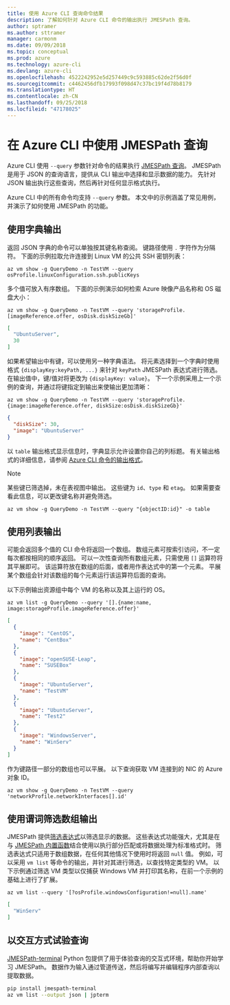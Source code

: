 ```yaml
---
title: 使用 Azure CLI 查询命令结果
description: 了解如何针对 Azure CLI 命令的输出执行 JMESPath 查询。
author: sptramer
ms.author: sttramer
manager: carmonm
ms.date: 09/09/2018
ms.topic: conceptual
ms.prod: azure
ms.technology: azure-cli
ms.devlang: azure-cli
ms.openlocfilehash: 4522242952e5d257449c9c593885c62de2f56d0f
ms.sourcegitcommit: c4462456dfb17993f098d47c37bc19f4d78b8179
ms.translationtype: HT
ms.contentlocale: zh-CN
ms.lasthandoff: 09/25/2018
ms.locfileid: "47178025"
---
```

# <a name="use-jmespath-queries-with-azure-cli"></a>在 Azure CLI 中使用 JMESPath 查询 

Azure CLI 使用 `--query` 参数针对命令的结果执行 [JMESPath 查询](http://jmespath.org)。 JMESPath 是用于 JSON 的查询语言，提供从 CLI 输出中选择和显示数据的能力。 先针对 JSON 输出执行这些查询，然后再针对任何显示格式执行。

Azure CLI 中的所有命令均支持 `--query` 参数。 本文中的示例涵盖了常见用例，并演示了如何使用 JMESPath 的功能。

## <a name="work-with-dictionary-output"></a>使用字典输出

返回 JSON 字典的命令可以单独按其键名称查阅。 键路径使用 `.` 字符作为分隔符。 下面的示例拉取允许连接到 Linux VM 的公共 SSH 密钥列表：

```azurecli-interactive
az vm show -g QueryDemo -n TestVM --query osProfile.linuxConfiguration.ssh.publicKeys
```

多个值可放入有序数组。 下面的示例演示如何检索 Azure 映像产品名称和 OS 磁盘大小：

```azurecli-interactive
az vm show -g QueryDemo -n TestVM --query 'storageProfile.[imageReference.offer, osDisk.diskSizeGb]'
```

```json
[
  "UbuntuServer",
  30
]
```

如果希望输出中有键，可以使用另一种字典语法。  将元素选择到一个字典时使用格式 `{displayKey:keyPath, ...}` 来针对 `keyPath` JMESPath 表达式进行筛选。 在输出值中，键/值对将更改为 `{displayKey: value}`。 下一个示例采用上一个示例的查询，并通过将键指定到输出来使输出更加清晰：

```azurecli-interactive
az vm show -g QueryDemo -n TestVM --query 'storageProfile.{image:imageReference.offer, diskSize:osDisk.diskSizeGb}'
```

```json
{
  "diskSize": 30,
  "image": "UbuntuServer"
}
```

以 `table` 输出格式显示信息时，字典显示允许设置你自己的列标题。 有关输出格式的详细信息，请参阅 [Azure CLI 命令的输出格式](/cli/azure/format-output-azure-cli)。

> [!NOTE]
> 某些键已筛选掉，未在表视图中输出。 这些键为 `id`、`type` 和 `etag`。 如果需要查看此信息，可以更改键名称并避免筛选。
>
> ```azurecli
> az vm show -g QueryDemo -n TestVM --query "{objectID:id}" -o table
> ```

## <a name="work-with-list-output"></a>使用列表输出

可能会返回多个值的 CLI 命令将返回一个数组。 数组元素可按索引访问，不一定每次都按相同的顺序返回。 可以一次性查询所有数组元素，只需使用 `[]` 运算符将其平展即可。 该运算符放在数组的后面，或者用作表达式中的第一个元素。 平展某个数组会针对该数组的每个元素运行该运算符后面的查询。

以下示例输出资源组中每个 VM 的名称以及其上运行的 OS。

```azurecli-interactive
az vm list -g QueryDemo --query '[].{name:name, image:storageProfile.imageReference.offer}'
```

```json
[
  {
    "image": "CentOS",
    "name": "CentBox"
  },
  {
    "image": "openSUSE-Leap",
    "name": "SUSEBox"
  },
  {
    "image": "UbuntuServer",
    "name": "TestVM"
  },
  {
    "image": "UbuntuServer",
    "name": "Test2"
  },
  {
    "image": "WindowsServer",
    "name": "WinServ"
  }
]
```

作为键路径一部分的数组也可以平展。 以下查询获取 VM 连接到的 NIC 的 Azure 对象 ID。

```azurecli-interactive
az vm show -g QueryDemo -n TestVM --query 'networkProfile.networkInterfaces[].id'
```

## <a name="filter-array-output-with-predicates"></a>使用谓词筛选数组输出

JMESPath 提供[筛选表达式](http://jmespath.org/specification.html#filterexpressions)以筛选显示的数据。 这些表达式功能强大，尤其是在与 [JMESPath 内置函数](http://jmespath.org/specification.html#built-in-functions)结合使用以执行部分匹配或将数据处理为标准格式时。 筛选表达式只适用于数组数据，在任何其他情况下使用时将返回 `null` 值。 例如，可以采用 `vm list` 等命令的输出，并针对其进行筛选，以查找特定类型的 VM。 以下示例通过筛选 VM 类型以仅捕获 Windows VM 并打印其名称，在前一个示例的基础上进行了扩展。

```azurecli-interactive
az vm list --query '[?osProfile.windowsConfiguration!=null].name'
```

```json
[
  "WinServ"
]
```

## <a name="experiment-with-queries-interactively"></a>以交互方式试验查询

[JMESPath-terminal](https://github.com/jmespath/jmespath.terminal) Python 包提供了用于体验查询的交互式环境，帮助你开始学习 JMESPath。 数据作为输入通过管道传送，然后将编写并编辑程序内部查询以提取数据。

```bash
pip install jmespath-terminal
az vm list --output json | jpterm
```
